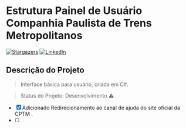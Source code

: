 # Estrutura Painel de Usuário Companhia Paulista de Trens Metropolitanos

[![Stargazers][stars-shield]][stars-url]
[![LinkedIn][linkedin-shield]][linkedin-url]


## Descrição do Projeto
> Interface básica para usuário, criada em C#.

> Status do Projeto: Desenvolvimento :warning:

- [x] Adicionado Redirecionamento ao canal de ajuda do site oficial da CPTM .
- [ ] 



[stars-shield]: https://img.shields.io/github/stars/othneildrew/Best-README-Template.svg?style=for-the-badge
[stars-url]: https://github.com/othneildrew/Best-README-Template/stargazers
[linkedin-shield]: https://img.shields.io/badge/-LinkedIn-black.svg?style=for-the-badge&logo=linkedin&colorB=555
[linkedin-url]: https://linkedin.com/in/jpserignolli
